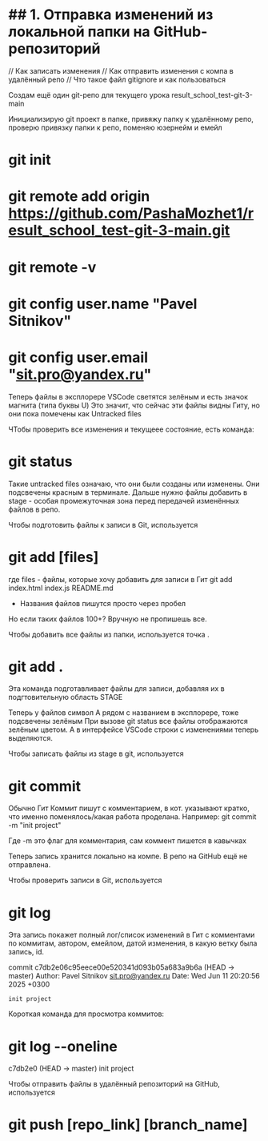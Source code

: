 # ## 1. Отправка изменений из локальной папки на GitHub-репозиторий

// Как записать изменения
// Как отправить изменения с компа в удалённый репо
// Что такое файл gitignore и как пользоваться

Создам ещё один git-репо для текущего урока
result_school_test-git-3-main

Инициализирую git проект в папке, привяжу папку к удалённому репо, проверю привязку папки к репо, поменяю юзернейм и емейл
# git init
# git remote add origin https://github.com/PashaMozhet1/result_school_test-git-3-main.git
# git remote -v
# git config user.name "Pavel Sitnikov"
# git config user.email "sit.pro@yandex.ru"



Теперь файлы в эксплорере VSCode светятся зелёным и есть значок магнита (типа буквы U)
Это значит, что сейчас эти файлы видны Гиту, но они пока помечены как Untracked files

ЧТобы проверить все изменения и текущеее состояние, есть команда:
# git status

Такие untracked files означаю, что они были созданы или изменены. Они подсвечены красным в терминале.
Дальше нужно файлы добавить в stage - особая промежуточная зона перед передачей изменённых файлов в репо.



Чтобы подготовить файлы к записи в Git, используется 
# git add [files]
где files - файлы, которые хочу добавить для записи в Гит
git add index.html index.js README.md
- Названия файлов пишутся просто через пробел

Но если таких файлов 100+? Вручную не пропишешь все.

Чтобы добавить все файлы из папки, используется точка .
# git add .

Эта команда подготавливает файлы для записи, добавляя их в подгтовительную область STAGE

Теперь у файлов символ A рядом с названием в эксплорере, тоже подсвечены зелёным
При вызове git status все файлы отображаются зелёным цветом.
А в интерфейсе VSCode строки с изменениями теперь выделяются.



Чтобы записать файлы из stage в git, используется 
# git commit
Обычно Гит Коммит пишут с комментарием, в кот. указывают кратко, что именно поменялось/какая работа проделана. Например:
git commit -m "init project"

Где -m это флаг для комментария, сам коммент пишется в кавычках

Теперь запись хранится локально на компе. В репо на GitHub ещё не отправлена.



Чтобы проверить записи в Git, используется 
# git log
Эта запись покажет полный лог/список изменений в Гит с комментами по коммитам, автором, емейлом, датой изменения, в какую ветку была запись, id.

commit c7db2e06c95eece00e520341d093b05a683a9b6a (HEAD -> master)
Author: Pavel Sitnikov <sit.pro@yandex.ru>
Date:   Wed Jun 11 20:20:56 2025 +0300

    init project

Короткая команда для просмотра коммитов:
# git log --oneline
c7db2e0 (HEAD -> master) init project




Чтобы отправить файлы в удалённый репозиторий на GitHub, используется
# git push [repo_link] [branch_name]